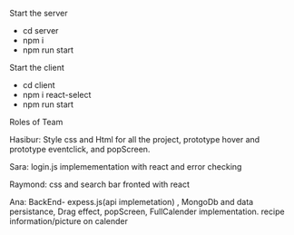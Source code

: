 Start the server
* cd server
* npm i
* npm run start

Start the client
* cd client
* npm i react-select
* npm run start


Roles of Team

Hasibur: Style css and Html for all the project, prototype hover and prototype eventclick, and popScreen. 

Sara: login.js implemementation with react and error checking
 
Raymond: css and search bar fronted with react

Ana: BackEnd- expess.js(api implemetation) , MongoDb and data persistance, Drag effect, popScreen, FullCalender implementation. recipe information/picture on calender

